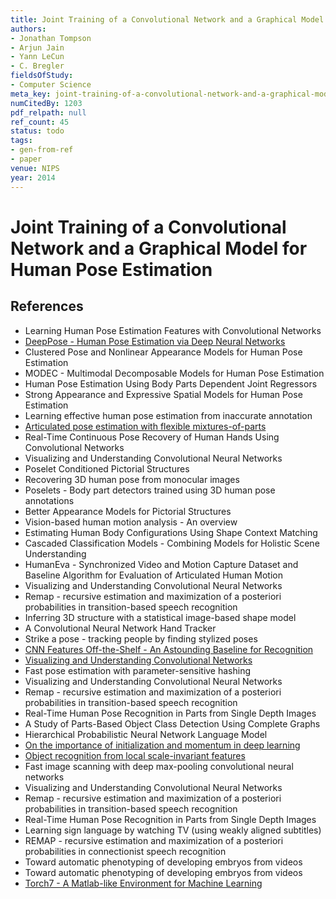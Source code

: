 ```yaml
---
title: Joint Training of a Convolutional Network and a Graphical Model for Human Pose Estimation
authors:
- Jonathan Tompson
- Arjun Jain
- Yann LeCun
- C. Bregler
fieldsOfStudy:
- Computer Science
meta_key: joint-training-of-a-convolutional-network-and-a-graphical-model-for-human-pose-estimation
numCitedBy: 1203
pdf_relpath: null
ref_count: 45
status: todo
tags:
- gen-from-ref
- paper
venue: NIPS
year: 2014
---
```


# Joint Training of a Convolutional Network and a Graphical Model for Human Pose Estimation

## References

- Learning Human Pose Estimation Features with Convolutional Networks
- [DeepPose - Human Pose Estimation via Deep Neural Networks](./deeppose-human-pose-estimation-via-deep-neural-networks.md)
- Clustered Pose and Nonlinear Appearance Models for Human Pose Estimation
- MODEC - Multimodal Decomposable Models for Human Pose Estimation
- Human Pose Estimation Using Body Parts Dependent Joint Regressors
- Strong Appearance and Expressive Spatial Models for Human Pose Estimation
- Learning effective human pose estimation from inaccurate annotation
- [Articulated pose estimation with flexible mixtures-of-parts](./articulated-pose-estimation-with-flexible-mixtures-of-parts.md)
- Real-Time Continuous Pose Recovery of Human Hands Using Convolutional Networks
- Visualizing and Understanding Convolutional Neural Networks
- Poselet Conditioned Pictorial Structures
- Recovering 3D human pose from monocular images
- Poselets - Body part detectors trained using 3D human pose annotations
- Better Appearance Models for Pictorial Structures
- Vision-based human motion analysis - An overview
- Estimating Human Body Configurations Using Shape Context Matching
- Cascaded Classification Models - Combining Models for Holistic Scene Understanding
- HumanEva - Synchronized Video and Motion Capture Dataset and Baseline Algorithm for Evaluation of Articulated Human Motion
- Visualizing and Understanding Convolutional Neural Networks
- Remap - recursive estimation and maximization of a posteriori probabilities in transition-based speech recognition
- Inferring 3D structure with a statistical image-based shape model
- A Convolutional Neural Network Hand Tracker
- Strike a pose - tracking people by finding stylized poses
- [CNN Features Off-the-Shelf - An Astounding Baseline for Recognition](./cnn-features-off-the-shelf-an-astounding-baseline-for-recognition.md)
- [Visualizing and Understanding Convolutional Networks](./visualizing-and-understanding-convolutional-networks.md)
- Fast pose estimation with parameter-sensitive hashing
- Visualizing and Understanding Convolutional Neural Networks
- Remap - recursive estimation and maximization of a posteriori probabilities in transition-based speech recognition
- Real-Time Human Pose Recognition in Parts from Single Depth Images
- A Study of Parts-Based Object Class Detection Using Complete Graphs
- Hierarchical Probabilistic Neural Network Language Model
- [On the importance of initialization and momentum in deep learning](./on-the-importance-of-initialization-and-momentum-in-deep-learning.md)
- [Object recognition from local scale-invariant features](./object-recognition-from-local-scale-invariant-features.md)
- Fast image scanning with deep max-pooling convolutional neural networks
- Visualizing and Understanding Convolutional Neural Networks
- Remap - recursive estimation and maximization of a posteriori probabilities in transition-based speech recognition
- Real-Time Human Pose Recognition in Parts from Single Depth Images
- Learning sign language by watching TV (using weakly aligned subtitles)
- REMAP - recursive estimation and maximization of a posteriori probabilities in connectionist speech recognition
- Toward automatic phenotyping of developing embryos from videos
- Toward automatic phenotyping of developing embryos from videos
- [Torch7 - A Matlab-like Environment for Machine Learning](./torch7-a-matlab-like-environment-for-machine-learning.md)
